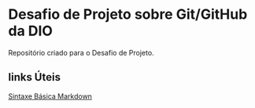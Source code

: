 # Desafio de Projeto sobre Git/GitHub da DIO
Repositório criado para o Desafio de Projeto.

## links Úteis
[Sintaxe Básica Markdown](https://www.markdownguide.org/basic-syntax/)
